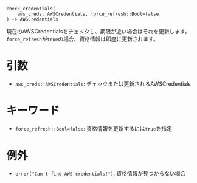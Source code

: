 ```
check_credentials(
    aws_creds::AWSCredentials, force_refresh::Bool=false
) -> AWSCredentials
```

現在のAWSCredentialsをチェックし、期限が近い場合はそれを更新します。`force_refresh`が`true`の場合、資格情報は即座に更新されます。

# 引数

  * `aws_creds::AWSCredentials`: チェックまたは更新されるAWSCredentials

# キーワード

  * `force_refresh::Bool=false`: 資格情報を更新するには`true`を指定

# 例外

  * `error("Can't find AWS credentials!")`: 資格情報が見つからない場合
